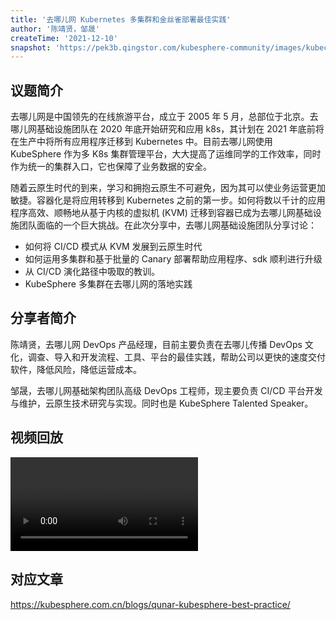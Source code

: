 ```yaml
---
title: '去哪儿网 Kubernetes 多集群和金丝雀部署最佳实践'
author: '陈靖贤，邹晟'
createTime: '2021-12-10'
snapshot: 'https://pek3b.qingstor.com/kubesphere-community/images/kubecon2021-qunar.png'
---
```


## 议题简介

去哪儿网是中国领先的在线旅游平台，成立于 2005 年 5 月，总部位于北京。去哪儿网基础设施团队在 2020 年底开始研究和应用 k8s，其计划在 2021 年底前将在生产中将所有应用程序迁移到 Kubernetes 中。目前去哪儿网使用 KubeSphere 作为多 K8s 集群管理平台，大大提高了运维同学的工作效率，同时作为统一的集群入口，它也保障了业务数据的安全。

随着云原生时代的到来，学习和拥抱云原生不可避免，因为其可以使业务运营更加敏捷。容器化是将应用转移到 Kubernetes 之前的第一步。如何将数以千计的应用程序高效、顺畅地从基于内核的虚拟机 (KVM) 迁移到容器已成为去哪儿网基础设施团队面临的一个巨大挑战。在此次分享中，去哪儿网基础设施团队分享讨论：

- 如何将 CI/CD 模式从 KVM 发展到云原生时代
- 如何运用多集群和基于批量的 Canary 部署帮助应用程序、sdk 顺利进行升级
- 从 CI/CD 演化路径中吸取的教训。
- KubeSphere 多集群在去哪儿网的落地实践

## 分享者简介

陈靖贤，去哪儿网 DevOps 产品经理，目前主要负责在去哪儿传播 DevOps 文化，调查、导入和开发流程、工具、平台的最佳实践，帮助公司以更快的速度交付软件，降低风险，降低运营成本。

邹晟，去哪儿网基础架构团队高级 DevOps 工程师，现主要负责 CI/CD 平台开发与维护，云原生技术研究与实现。同时也是 KubeSphere Talented Speaker。

## 视频回放

<video id="videoPlayer" controls="" preload="true">
  <source src="https://kubesphere-community.pek3b.qingstor.com/videos/KubeCon2021-China-qunar.mp4" type="video/mp4">
</video>

## 对应文章

https://kubesphere.com.cn/blogs/qunar-kubesphere-best-practice/